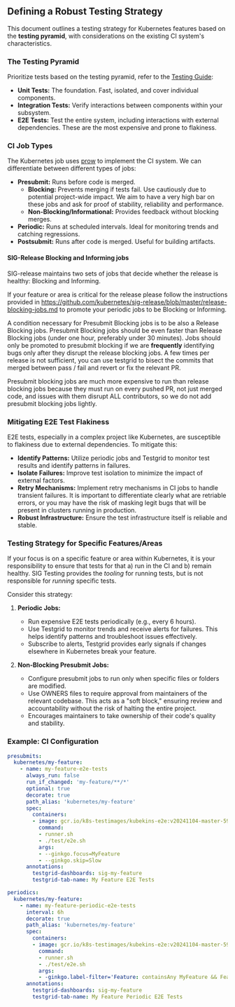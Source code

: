 ## Defining a Robust Testing Strategy

This document outlines a testing strategy for Kubernetes features based on the **testing pyramid**, with considerations on the existing CI system's characteristics.

### The Testing Pyramid

Prioritize tests based on the testing pyramid, refer to the [Testing Guide](./testing.md):

- **Unit Tests:**  The foundation. Fast, isolated, and cover individual components.
- **Integration Tests:** Verify interactions between components within your subsystem.
- **E2E Tests:**  Test the entire system, including interactions with external dependencies. These are the most expensive and prone to flakiness.

### CI Job Types

The Kubernetes job uses [prow](https://prow.k8s.io) to implement the CI system. We can differentiate between different types of jobs:

- **Presubmit:** Runs before code is merged.
    - **Blocking:** Prevents merging if tests fail. Use cautiously due to potential project-wide impact. We aim to have a very high bar on these jobs and ask for proof
    of stability, reliability and performance.
    - **Non-Blocking/Informational:** Provides feedback without blocking merges.
- **Periodic:** Runs at scheduled intervals. Ideal for monitoring trends and catching regressions.
- **Postsubmit:** Runs after code is merged. Useful for building artifacts.

#### SIG-Release Blocking and Informing jobs

SIG-release maintains two sets of jobs that decide whether the release is
healthy: Blocking and Informing.

If your feature or area is critical for the release please follow the instructions provided in https://github.com/kubernetes/sig-release/blob/master/release-blocking-jobs.md to promote your periodic jobs to be Blocking or Informing.

A condition necessary for Presubmit Blocking jobs is to be also a Release Blocking jobs.
Presubmit Blocking jobs should be even faster than Release Blocking jobs (under one hour, preferably under 30 minutes).
Jobs should only be promoted to presubmit blocking if we are **frequently** identifying bugs only after they disrupt the release blocking jobs. A few times per release is not sufficient, you can use testgrid to bisect the commits that merged between pass / fail and revert or fix the relevant PR.

Presubmit blocking jobs are much more expensive to run than release blocking jobs because they must run on every pushed PR, not just merged code, and issues with them disrupt ALL contributors, so we do not add presubmit blocking jobs lightly.

### Mitigating E2E Test Flakiness

E2E tests, especially in a complex project like Kubernetes, are susceptible to flakiness due to external dependencies. To mitigate this:

- **Identify Patterns:** Utilize periodic jobs and Testgrid to monitor test results and identify patterns in failures.
- **Isolate Failures:**  Improve test isolation to minimize the impact of external factors.
- **Retry Mechanisms:** Implement retry mechanisms in CI jobs to handle transient failures.
It is important to differentiate clearly what are retriable errors, or you may have the risk
of masking legit bugs that will be present in clusters running in production.
- **Robust Infrastructure:** Ensure the test infrastructure itself is reliable and stable.

###  Testing Strategy for Specific Features/Areas

If your focus is on a specific feature or area within Kubernetes, it is your responsibility
to ensure that tests for that a) run in the CI and b) remain healthy.
SIG Testing provides the *tooling* for running tests, but is not
responsible for *running* specific tests.

 Consider this strategy:

1. **Periodic Jobs:**
    - Run expensive E2E tests periodically (e.g., every 6 hours).
    - Use Testgrid to monitor trends and receive alerts for failures. This helps identify patterns and troubleshoot issues effectively.
    - Subscribe to alerts, Testgrid provides early signals if changes elsewhere in Kubernetes break your feature.

2. **Non-Blocking Presubmit Jobs:**
    - Configure presubmit jobs to run only when specific files or folders are modified.
    - Use OWNERS files to require approval from maintainers of the relevant codebase. This acts as a "soft block," ensuring review and accountability without the risk of halting the entire project.
    - Encourages maintainers to take ownership of their code's quality and stability.

### Example: CI Configuration

```yaml
presubmits:
  kubernetes/my-feature:
    - name: my-feature-e2e-tests
      always_run: false
      run_if_changed: 'my-feature/**/*'
      optional: true
      decorate: true
      path_alias: 'kubernetes/my-feature'
      spec:
        containers:
        - image: gcr.io/k8s-testimages/kubekins-e2e:v20241104-master-5917669-master
          command:
          - runner.sh
          - ./test/e2e.sh
          args:
          - --ginkgo.focus=MyFeature
          - --ginkgo.skip=Slow
      annotations:
        testgrid-dashboards: sig-my-feature
        testgrid-tab-name: My Feature E2E Tests

periodics:
  kubernetes/my-feature:
    - name: my-feature-periodic-e2e-tests
      interval: 6h
      decorate: true
      path_alias: 'kubernetes/my-feature'
      spec:
        containers:
        - image: gcr.io/k8s-testimages/kubekins-e2e:v20241104-master-5917669-master
          command:
          - runner.sh
          - ./test/e2e.sh
          args:
          - -ginkgo.label-filter='Feature: containsAny MyFeature && Feature: isSubsetOf MyFeature && !Flaky'
      annotations:
        testgrid-dashboards: sig-my-feature
        testgrid-tab-name: My Feature Periodic E2E Tests
```
